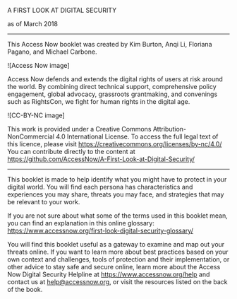 A FIRST LOOK AT DIGITAL SECURITY

as of March 2018

--------------

This Access Now booklet was created by Kim Burton, Anqi Li, Floriana Pagano, and Michael Carbone.

![Access Now image]

Access Now defends and extends the digital rights of users at risk around the world. By combining direct technical support, comprehensive policy engagement, global advocacy, grassroots grantmaking, and convenings such as RightsCon, we fight for human rights in the digital age.

![CC-BY-NC image]

This work is provided under a Creative Commons Attribution-NonCommercial 4.0 International License. To access the full legal text of this licence, please visit https://creativecommons.org/licenses/by-nc/4.0/ You can contribute directly to the content at https://github.com/AccessNow/A-First-Look-at-Digital-Security/

--------------

This booklet is made to help identify what you might have to protect in your digital world. You will find each persona has characteristics and experiences you may share, threats you may face, and strategies that may be relevant to your work.

If you are not sure about what some of the terms used in this booklet mean, you can find an explanation in this online glossary: https://www.accessnow.org/first-look-digital-security-glossary/

You will find this booklet useful as a gateway to examine and map out your threats online. If you want to learn more about best practices based on your own context and challenges, tools of protection and their implementation, or other advice to stay safe and secure online, learn more about the Access Now Digital Security Helpline at https://www.accessnow.org/help and contact us at help@accessnow.org, or visit the resources listed on the back of the book.
